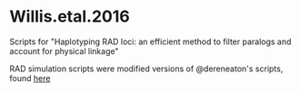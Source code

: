 # Willis.etal.2016
Scripts for "Haplotyping RAD loci: an efficient method to filter paralogs and account for physical linkage"

RAD simulation scripts were modified versions of @dereneaton's scripts, found [here](https://github.com/dereneaton/simrrls)
